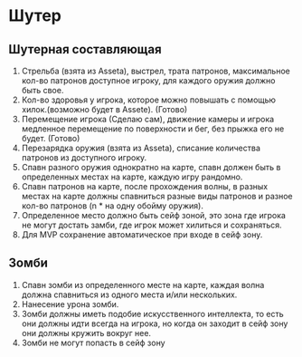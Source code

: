 # Шутер

## Шутерная составляющая

1. Стрельба (взята из Asseta), выстрел, трата патронов, максимальное кол-во патронов доступное игроку, для каждого оружия должно быть свое.
2. Кол-во здоровья у игрока, которое можно повышать с помощью хилок.(возможно будет в Assete). (Готово)
3. Перемещение игрока (Сделаю сам), движение камеры и игрока медленное перемещение по поверхности и бег, без прыжка его не будет. (Готово)
4. Перезарядка оружия (взята из Asseta), списание количества патронов из доступного игроку.
5. Спавн разного оружия однократно на карте, спавн должен быть в определенных местах на карте, каждую игру рандомно.
6. Спавн патронов на карте, после прохождения волны, в разных местах на карте должны спавниться разные виды патронов и разное кол-во патронов (n * на одну обойму оружия).
7. Определенное место должно быть сейф зоной, это зона где игрока не могут достать замби, где игрок может хилиться и сохраняться.
8. Для MVP сохранение автоматическое при входе в сейф зону. 

## Зомби

1. Спавн зомби из определенного месте на карте, каждая волна должна спавниться из одного места и/или нескольких.
2. Нанесение урона зомби.
3. Зомби должны иметь подобие искусственного интеллекта, то есть они должны идти всегда на игрока, но когда он заходит в сейф зону они должны кружить вокруг нее.
4. Зомби не могут попасть в сейф зону
